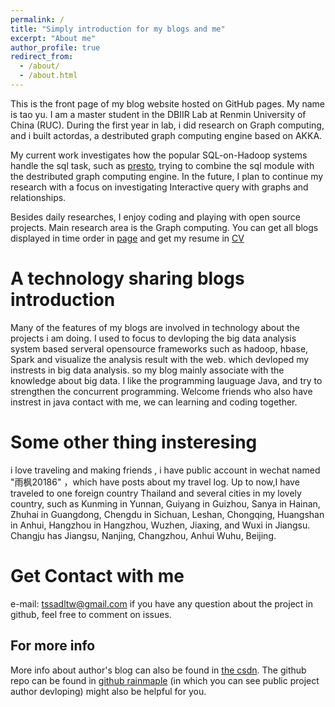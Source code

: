 ```yaml
---
permalink: /
title: "Simply introduction for my blogs and me"
excerpt: "About me"
author_profile: true
redirect_from: 
  - /about/
  - /about.html
---
```



This is the front page of my blog website hosted on GitHub pages. My name is tao yu. I am a master student in the DBIIR Lab at Renmin University of China (RUC). During the first year in lab, i did research on Graph computing, and i built actordas, a destributed graph computing engine based on AKKA.

My current work investigates how the popular SQL-on-Hadoop systems handle the sql task, such as [presto](http://prestodb.github.io/), trying to combine the sql module with the destributed graph computing engine.  In the future, I plan to continue my research with a focus on investigating Interactive query with graphs and relationships.

Besides daily researches, I enjoy coding and playing with open source projects.
Main research area is the Graph computing. You can get all blogs displayed in time order in [page](https://rainmaple.github.io/year-archive) and get my resume in 
[CV](https://rainmaple.github.io/cv)

A technology sharing blogs introduction
======

Many of the features of my blogs are involved in technology about the projects i am doing. I used to focus to devloping the big data analysis system based serveral opensource frameworks such as hadoop, hbase, Spark and visualize the analysis result with the web. which devloped my instrests in big data analysis. so my blog mainly associate with the knowledge about big data. I like the programming lauguage Java, and try to strengthen the concurrent programming. Welcome friends who also have instrest in java contact with me, we can learning and coding together.


Some other thing insteresing 
======
i love traveling and making friends , i have public account in wechat named "雨枫20186" ，which have posts about my travel log. Up to now,I have traveled to one foreign country Thailand and several cities in my lovely country, such as Kunming in Yunnan, Guiyang in Guizhou, Sanya in Hainan, Zhuhai in Guangdong, Chengdu in Sichuan, Leshan, Chongqing, Huangshan in Anhui, Hangzhou in Hangzhou, Wuzhen, Jiaxing, and Wuxi in Jiangsu. Changju has Jiangsu, Nanjing, Changzhou, Anhui Wuhu, Beijing.


Get Contact with me
======
e-mail: tssadltw@gmail.com
if you have any question about the project in github, feel free to comment on issues.



 


For more info
------
More info about author's blog can also be found in [the csdn](https://blog.csdn.net/rainmaple20186/). The github repo can be found in [github rainmaple](https://github.com/rainmaple/) (in which you can see public project author devloping) might also be helpful for you.
